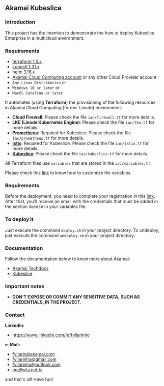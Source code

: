 ## Akamai Kubeslice

### Introduction
This project has the intention to demonstrate the how to deploy Kubeslice Enterprise in a multicloud environment.

### Requirements
- [terraform 1.5.x](https://terraform.io)
- [kubectl 1.31.x](https://kubernetes.io/docs/reference/kubectl/kubectl)
- [helm 3.16.x](https://helm.sh/)
- [Akamai Cloud Computing account](https://cloud.linode.com) or any other Cloud Provider account
- `Any Linux Distribution` or
- `Windows 10 or later` or
- `MacOS Catalina or later`

It automates (using **Terraform**) the provisioning of the following resources in Akamai Cloud Computing (former Linode) 
environment:
- **Cloud Firewall**: Please check the file `iac/firewall.tf` for more details.
- **LKE (Linode Kubernetes Engine)**: Please check the file `iac/lke.tf` for more details. 
- **[Prometheus](https://prometheus.io/)**: Required for Kubeslice. Please check the file `iac/prometheus.tf` for more 
details.
- **[Istio](https://https://istio.io//)**: Required for Kubeslice. Please check the file `iac/istio.tf` for more 
details.
- **[Kubeslice](https://avesha.io/products/avesha-enterprise-for-kubeslice)**: Please check the file `iac/kubeslice.tf` 
for more details.

All Terraform files use `variables` that are stored in the `iac/variables.tf`.

Please check this [link](https://developer.hashicorp.com/terraform/tutorials/configuration-language/variables) to know how to customize the variables.

### Requirements
Before the deployment, you need to complete your registration in this [link](https://docs.avesha.io/documentation/enterprise/1.14.0/get-started/prerequisites/prerequisites-kubeslice-registration).
After that, you'll receive an email with the credentials that must be added in the section license in your variables 
file.

### To deploy it
Just execute the command `deploy.sh` in your project directory. To undeploy, just execute the command `undeploy.sh` in 
your project directory.

### Documentation
Follow the documentation below to know more about Akamai:
- [Akamai Techdocs](https://techdocs.akamai.com)
- [Kubeslice](https://docs.avesha.io/documentation/enterprise/1.14.0/)

### Important notes
- **DON'T EXPOSE OR COMMIT ANY SENSITIVE DATA, SUCH AS CREDENTIALS, IN THE PROJECT.**

### Contact
**LinkedIn:**
- https://www.linkedin.com/in/fvilarinho

**e-Mail:**
- fvilarin@akamai.com
- fvilarinho@gmail.com
- fvilarinho@outlook.com
- me@vila.net.br

and that's all! Have fun!